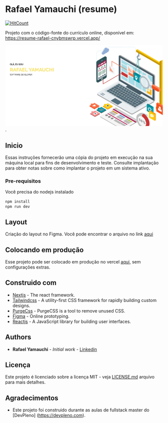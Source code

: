 # Rafael Yamauchi (resume)

[![HitCount](https://hits.dwyl.com/{username}/{project}.svg)](https://hits.dwyl.com/{rafaelyamauchi}/{resume-rafael})

Projeto com o código-fonte do currículo online, disponível em: https://resume-rafael-cnybmswrp.vercel.app/

![Preview](https://github.com/rafaelyamauchi/resume-rafael/blob/master/Anotation.png?raw=true).

## Inicio

Essas instruções fornecerão uma cópia do projeto em execução na sua máquina local para fins de desenvolvimento e teste. Consulte implantação para obter notas sobre como implantar o projeto em um sistema ativo.

### Pre-requisitos

Você precisa do nodejs instalado

```
npm install
npm run dev

```

## Layout

Criação do layout no Figma. Você pode encontrar o arquivo no link [aqui](https://www.figma.com/file/P9VwQrBFUlj75b5BOhrBmY/resume-rafael?node-id=0%3A1)

## Colocando em produção

Esse projeto pode ser colocado em produção no vercel [aqui](https://vercel.com/), sem configurações extras.

## Construido com

* [Nextjs](https://nextjs.org/) - The react framework.
* [Tailwindcss](https://tailwindcss.com/) - A utility-first CSS framework for rapidly building custom designs.
* [PurgeCss](https://www.figma.com/file/P9VwQrBFUlj75b5BOhrBmY/resume-rafael?node-id=0%3A1) - PurgeCSS is a tool to remove unused CSS.
* [Figma](https://www.figma.com/file/P9VwQrBFUlj75b5BOhrBmY/resume-rafael?node-id=0%3A1) - Online prototyping.
* [Reactjs](https://reactjs.org/) - A JavaScript library for building user interfaces. 

## Authors

* **Rafael Yamauchi** - *Initial work* - [Linkedin](https://www.linkedin.com/in/rafaelyamauchi/)

## Licença

Este projeto é licenciado sobre a licença MIT  - veja [LICENSE.md](LICENSE.md) arquivo para mais detalhes.

## Agradecimentos

* Este projeto foi construido durante as aulas de fullstack master do [DevPleno] (https://devpleno.com).

